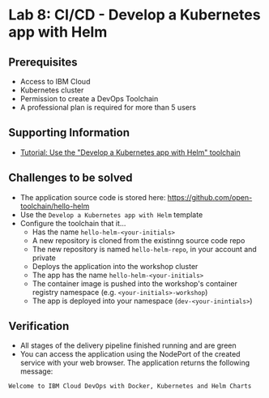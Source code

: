 # Lab 8: CI/CD - Develop a Kubernetes app with Helm 

## Prerequisites

* Access to IBM Cloud
* Kubernetes cluster
* Permission to create a DevOps Toolchain
* A professional plan is required for more than 5 users

## Supporting Information

* [Tutorial: Use the "Develop a Kubernetes app with Helm" toolchain](https://www.ibm.com/cloud/architecture/toolchains/develop-kubernetes-app-with-helm-toolchain/0_1?task=1)

## Challenges to be solved

* The application source code is stored here: https://github.com/open-toolchain/hello-helm
* Use the `Develop a Kubernetes app with Helm` template
* Configure the toolchain that it...
    * Has the name `hello-helm-<your-initials>`
    * A new repository is cloned from the existinng source code repo
    * The new repository is named `hello-helm-repo`, in your account and private
    * Deploys the application into the workshop cluster
    * The app has the name `hello-helm-<your-initials>`
    * The container image is pushed into the workshop's container registry namespace (e.g. `<your-initials>-workshop`)
    * The app is deployed into your namespace (`dev-<your-inintials>`)

## Verification

* All stages of the delivery pipeline finished running and are green
* You can access the application using the NodePort of the created service with your web browser. The application returns the following message:

````txt
Welcome to IBM Cloud DevOps with Docker, Kubernetes and Helm Charts
````
